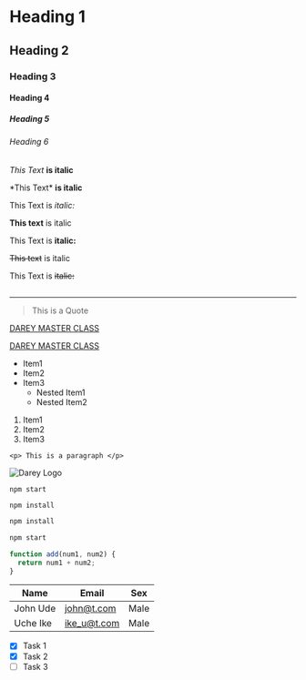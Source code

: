 <!--Headings -->

# Heading 1

## Heading 2

### Heading 3

#### Heading 4

##### Heading 5

###### Heading 6

<!--Italics (*)(_) -->

_This Text_ **is italic**

\*This Text\* **is italic**

This Text is _italic:_

<!--Strong / Bold (* *) (_ _)-->

**This text** is italic

This Text is **italic:**

<!--Strikethorough (~ ~)-->

~~This text~~ is italic

This Text is ~~italic:~~

## <!--Horizontal rule ( - - -) -->

---

<!--Block Quote (>)-->

> This is a Quote

<!-- Links [title](website "head pointer")-->

[DAREY MASTER CLASS](darey.io)

[DAREY MASTER CLASS](darey.io "darey master class")

<!-- ul (Unodered list(*))-->

- Item1
- Item2
- Item3
  - Nested Item1
  - Nested Item2

<!--OL (Ordered list ( 1.))-->

1. Item1
2. Item2
3. Item3

<!-- Inline Block ( ` code `)-->

`<p> This is a paragraph </p>`

<!-- Image (![title](image link)-->

![Darey Logo](https://markdown-here.com/img/icon256.png)

<!--Github Markdown -->

<!--Code Block (```   ```) -->

```
npm start

npm install
```

```bash
npm install

npm start
```

<!-- Specify Code for a programming Language-->

```javascript
function add(num1, num2) {
  return num1 + num2;
}
```

<!-- Tables-->

| Name     | Email       | Sex  |
| -------- | ----------- | ---- |
| John Ude | john@t.com  | Male |
| Uche Ike | ike_u@t.com | Male |

<!-- Task List (*[x] Done or *[] Undone)-->

- [x] Task 1
- [x] Task 2
- [ ] Task 3
